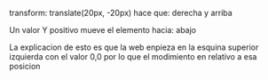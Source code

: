 transform: translate(20px, -20px) hace que:
derecha y arriba

Un valor Y positivo mueve el elemento hacia:
abajo

La explicacion de esto es que la web enpieza en la esquina superior izquierda con el valor 0,0 por lo
que el modimiento en relativo a esa posicion
